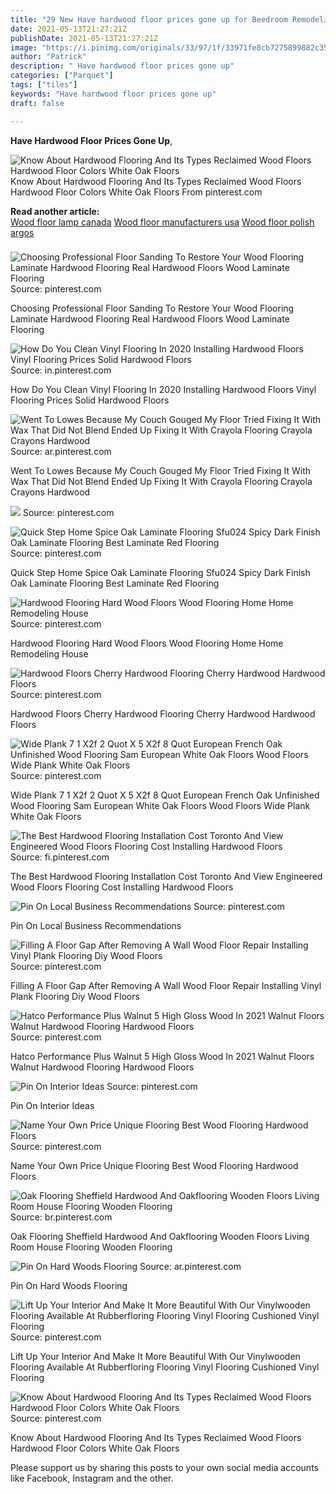 ```yaml
---
title: "29 New Have hardwood floor prices gone up for Beedroom Remodeling"
date: 2021-05-13T21:27:21Z
publishDate: 2021-05-13T21:27:21Z
image: "https://i.pinimg.com/originals/33/97/1f/33971fe8cb7275899882c35c405f9b7c.jpg"
author: "Patrick"
description: " Have hardwood floor prices gone up"
categories: ["Parquet"]
tags: ["tiles"]
keywords: "Have hardwood floor prices gone up"
draft: false

---
```

<!-- Head tag Code -->
**Have Hardwood Floor Prices Gone Up**, 

![Know About Hardwood Flooring And Its Types Reclaimed Wood Floors Hardwood Floor Colors White Oak Floors](https://i.pinimg.com/originals/33/97/1f/33971fe8cb7275899882c35c405f9b7c.jpg "Know About Hardwood Flooring And Its Types Reclaimed Wood Floors Hardwood Floor Colors White Oak Floors")
Know About Hardwood Flooring And Its Types Reclaimed Wood Floors Hardwood Floor Colors White Oak Floors From pinterest.com

**Read another article:**  
[Wood floor lamp canada](/wood-floor-lamp-canada/)
[Wood floor manufacturers usa](/wood-floor-manufacturers-usa/)
[Wood floor polish argos](/wood-floor-polish-argos/)




### 

 


![Choosing Professional Floor Sanding To Restore Your Wood Flooring Laminate Hardwood Flooring Real Hardwood Floors Wood Laminate Flooring](https://i.pinimg.com/originals/8a/77/76/8a777675d2c5d6163f82f75fbc775b9c.jpg "Choosing Professional Floor Sanding To Restore Your Wood Flooring Laminate Hardwood Flooring Real Hardwood Floors Wood Laminate Flooring")
Source: pinterest.com

Choosing Professional Floor Sanding To Restore Your Wood Flooring Laminate Hardwood Flooring Real Hardwood Floors Wood Laminate Flooring  

![How Do You Clean Vinyl Flooring In 2020 Installing Hardwood Floors Vinyl Flooring Prices Solid Hardwood Floors](https://i.pinimg.com/originals/92/f7/55/92f755b6bdcfcc6025758c5687d18770.jpg "How Do You Clean Vinyl Flooring In 2020 Installing Hardwood Floors Vinyl Flooring Prices Solid Hardwood Floors")
Source: in.pinterest.com

How Do You Clean Vinyl Flooring In 2020 Installing Hardwood Floors Vinyl Flooring Prices Solid Hardwood Floors  

![Went To Lowes Because My Couch Gouged My Floor Tried Fixing It With Wax That Did Not Blend Ended Up Fixing It With Crayola Flooring Crayola Crayons Hardwood](https://i.pinimg.com/736x/55/f3/b0/55f3b0f575cc3dc38ca819c61ad31a83--perfect-match-crayola.jpg "Went To Lowes Because My Couch Gouged My Floor Tried Fixing It With Wax That Did Not Blend Ended Up Fixing It With Crayola Flooring Crayola Crayons Hardwood")
Source: ar.pinterest.com

Went To Lowes Because My Couch Gouged My Floor Tried Fixing It With Wax That Did Not Blend Ended Up Fixing It With Crayola Flooring Crayola Crayons Hardwood  

![](https://i.pinimg.com/736x/98/70/32/987032963d5715a353849060bc6bedb9.jpg "")
Source: pinterest.com

  

![Quick Step Home Spice Oak Laminate Flooring Sfu024 Spicy Dark Finish Oak Laminate Flooring Best Laminate Red Flooring](https://i.pinimg.com/originals/e5/99/78/e5997822f968e002bf2d6cff2d3b1bb1.jpg "Quick Step Home Spice Oak Laminate Flooring Sfu024 Spicy Dark Finish Oak Laminate Flooring Best Laminate Red Flooring")
Source: pinterest.com

Quick Step Home Spice Oak Laminate Flooring Sfu024 Spicy Dark Finish Oak Laminate Flooring Best Laminate Red Flooring  

![Hardwood Flooring Hard Wood Floors Wood Flooring Home Home Remodeling House](https://i.pinimg.com/originals/dc/39/e6/dc39e69e75431ea61e1e934e461722ff.jpg "Hardwood Flooring Hard Wood Floors Wood Flooring Home Home Remodeling House")
Source: pinterest.com

Hardwood Flooring Hard Wood Floors Wood Flooring Home Home Remodeling House  

![Hardwood Floors Cherry Hardwood Flooring Cherry Hardwood Hardwood Floors](https://i.pinimg.com/736x/a0/43/5b/a0435b235ed64143393bc51f57581270--flooring-ideas-wood-flooring.jpg "Hardwood Floors Cherry Hardwood Flooring Cherry Hardwood Hardwood Floors")
Source: pinterest.com

Hardwood Floors Cherry Hardwood Flooring Cherry Hardwood Hardwood Floors  

![Wide Plank 7 1 X2f 2 Quot X 5 X2f 8 Quot European French Oak Unfinished Wood Flooring Sam European White Oak Floors Wood Floors Wide Plank White Oak Floors](https://i.pinimg.com/originals/b9/e4/39/b9e4393332bc1b8c6f93ccee8110044a.jpg "Wide Plank 7 1 X2f 2 Quot X 5 X2f 8 Quot European French Oak Unfinished Wood Flooring Sam European White Oak Floors Wood Floors Wide Plank White Oak Floors")
Source: pinterest.com

Wide Plank 7 1 X2f 2 Quot X 5 X2f 8 Quot European French Oak Unfinished Wood Flooring Sam European White Oak Floors Wood Floors Wide Plank White Oak Floors  

![The Best Hardwood Flooring Installation Cost Toronto And View Engineered Wood Floors Flooring Cost Installing Hardwood Floors](https://i.pinimg.com/originals/b0/e4/47/b0e447319105dcdd176b8d36a03e3efc.jpg "The Best Hardwood Flooring Installation Cost Toronto And View Engineered Wood Floors Flooring Cost Installing Hardwood Floors")
Source: fi.pinterest.com

The Best Hardwood Flooring Installation Cost Toronto And View Engineered Wood Floors Flooring Cost Installing Hardwood Floors  

![Pin On Local Business Recommendations](https://i.pinimg.com/originals/4a/4c/7f/4a4c7fbd0f689ce65b12a5eebe5fef67.jpg "Pin On Local Business Recommendations")
Source: pinterest.com

Pin On Local Business Recommendations  

![Filling A Floor Gap After Removing A Wall Wood Floor Repair Installing Vinyl Plank Flooring Diy Wood Floors](https://i.pinimg.com/474x/c8/2a/65/c82a65acb7814855ecbae174714e2898.jpg "Filling A Floor Gap After Removing A Wall Wood Floor Repair Installing Vinyl Plank Flooring Diy Wood Floors")
Source: pinterest.com

Filling A Floor Gap After Removing A Wall Wood Floor Repair Installing Vinyl Plank Flooring Diy Wood Floors  

![Hatco Performance Plus Walnut 5 High Gloss Wood In 2021 Walnut Floors Walnut Hardwood Flooring Hardwood Floors](https://i.pinimg.com/originals/38/6a/c8/386ac816a27ecd1ad5bc8e43e946102c.jpg "Hatco Performance Plus Walnut 5 High Gloss Wood In 2021 Walnut Floors Walnut Hardwood Flooring Hardwood Floors")
Source: pinterest.com

Hatco Performance Plus Walnut 5 High Gloss Wood In 2021 Walnut Floors Walnut Hardwood Flooring Hardwood Floors  

![Pin On Interior Ideas](https://i.pinimg.com/originals/b8/3c/d5/b83cd53a547d923704ecbd5c0a463c33.jpg "Pin On Interior Ideas")
Source: pinterest.com

Pin On Interior Ideas  

![Name Your Own Price Unique Flooring Best Wood Flooring Hardwood Floors](https://i.pinimg.com/originals/59/f4/51/59f45138424afcebbca527dc4ca159be.png "Name Your Own Price Unique Flooring Best Wood Flooring Hardwood Floors")
Source: pinterest.com

Name Your Own Price Unique Flooring Best Wood Flooring Hardwood Floors  

![Oak Flooring Sheffield Hardwood And Oakflooring Wooden Floors Living Room House Flooring Wooden Flooring](https://i.pinimg.com/736x/07/9e/2d/079e2d9692b346a7f59770686515b580.jpg "Oak Flooring Sheffield Hardwood And Oakflooring Wooden Floors Living Room House Flooring Wooden Flooring")
Source: br.pinterest.com

Oak Flooring Sheffield Hardwood And Oakflooring Wooden Floors Living Room House Flooring Wooden Flooring  

![Pin On Hard Woods Flooring](https://i.pinimg.com/originals/00/d1/34/00d134d096b6ea351605f3098dc54ff6.png "Pin On Hard Woods Flooring")
Source: ar.pinterest.com

Pin On Hard Woods Flooring  

![Lift Up Your Interior And Make It More Beautiful With Our Vinylwooden Flooring Available At Rubberfloring Flooring Vinyl Flooring Cushioned Vinyl Flooring](https://i.pinimg.com/564x/bf/6f/6a/bf6f6a6f026e95c870381fa59e93c1fd.jpg "Lift Up Your Interior And Make It More Beautiful With Our Vinylwooden Flooring Available At Rubberfloring Flooring Vinyl Flooring Cushioned Vinyl Flooring")
Source: pinterest.com

Lift Up Your Interior And Make It More Beautiful With Our Vinylwooden Flooring Available At Rubberfloring Flooring Vinyl Flooring Cushioned Vinyl Flooring  

![Know About Hardwood Flooring And Its Types Reclaimed Wood Floors Hardwood Floor Colors White Oak Floors](https://i.pinimg.com/originals/33/97/1f/33971fe8cb7275899882c35c405f9b7c.jpg "Know About Hardwood Flooring And Its Types Reclaimed Wood Floors Hardwood Floor Colors White Oak Floors")
Source: pinterest.com

Know About Hardwood Flooring And Its Types Reclaimed Wood Floors Hardwood Floor Colors White Oak Floors  

Please support us by sharing this posts to your own social media accounts like Facebook, Instagram and the other.

